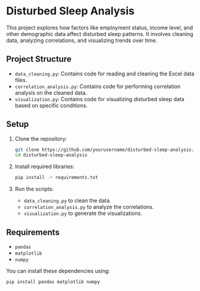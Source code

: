 # Disturbed Sleep Analysis

This project explores how factors like employment status, income level, and other demographic data affect disturbed sleep patterns. It involves cleaning data, analyzing correlations, and visualizing trends over time.

## Project Structure

- `data_cleaning.py`: Contains code for reading and cleaning the Excel data files.
- `correlation_analysis.py`: Contains code for performing correlation analysis on the cleaned data.
- `visualization.py`: Contains code for visualizing disturbed sleep data based on specific conditions.

## Setup

1. Clone the repository:

   ```bash
   git clone https://github.com/yourusername/disturbed-sleep-analysis.git
   cd disturbed-sleep-analysis
   ```

2. Install required libraries:

   ```bash
   pip install -r requirements.txt
   ```

3. Run the scripts:
   - `data_cleaning.py` to clean the data.
   - `correlation_analysis.py` to analyze the correlations.
   - `visualization.py` to generate the visualizations.

## Requirements

- `pandas`
- `matplotlib`
- `numpy`

You can install these dependencies using:

```bash
pip install pandas matplotlib numpy
```
